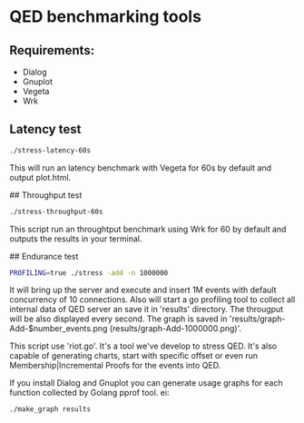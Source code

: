 
# QED benchmarking tools

## Requirements:
* Dialog
* Gnuplot
* Vegeta
* Wrk

## Latency test
```bash
./stress-latency-60s
```
This will run an latency benchmark with Vegeta for 60s by default and output plot.html.

## Throughput test
```bash
./stress-throughput-60s
```
This script run an throughtput benchmark using Wrk for 60 by default and outputs the results in your terminal.

## Endurance test
```bash
PROFILING=true ./stress -add -n 1000000
```
It will bring up the server and execute and insert 1M events with default concurrency of 10 connections. Also will start a go profiling tool to collect all internal data of QED server an save it in 'results' directory.
The througput will be also displayed every second.
The graph is saved in 'results/graph-Add-$number_events.png (results/graph-Add-1000000.png)'.

This script use 'riot.go'. It's a tool we've develop to stress QED. It's also capable of generating charts, start with specific offset or even run Membership|Incremental Proofs for the events into QED.

If you install Dialog and Gnuplot you can generate usage graphs for each function collected by Golang pprof tool. ei:
```bash
./make_graph results
```
